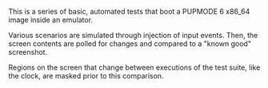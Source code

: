 This is a series of basic, automated tests that boot a PUPMODE 6 x86_64 image inside an emulator.

Various scenarios are simulated through injection of input events. Then, the screen contents are polled for changes and compared to a "known good" screenshot.

Regions on the screen that change between executions of the test suite, like the clock, are masked prior to this comparison.